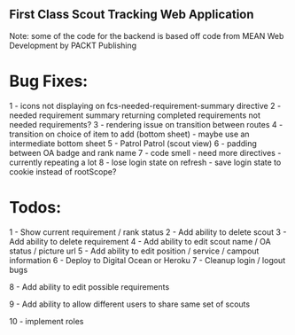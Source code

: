 ## First Class Scout Tracking Web Application

Note: some of the code for the backend is based off code from MEAN Web Development by PACKT Publishing

# Bug Fixes:

1 - icons not displaying on fcs-needed-requirement-summary directive
2 - needed requirement summary returning completed requirements not needed requirements?
3 - rendering issue on transition between routes
4 - transition on choice of item to add (bottom sheet) - maybe use an intermediate bottom sheet
5 - Patrol Patrol (scout view)
6 - padding between OA badge and rank name
7 - code smell - need more directives - currently repeating a lot
8 - lose login state on refresh - save login state to cookie instead of rootScope?

# Todos:

1 - Show current requirement / rank status
2 - Add ability to delete scout
3 - Add ability to delete requirement
4 - Add ability to edit scout name / OA status / picture url
5 - Add ability to edit position / service / campout information
6 - Deploy to Digital Ocean or Heroku
7 - Cleanup login / logout bugs

8 - Add ability to edit possible requirements

9 - Add ability to allow different users to share same set of scouts

10 - implement roles